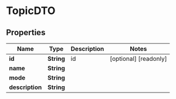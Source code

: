 

# TopicDTO

## Properties

Name | Type | Description | Notes
------------ | ------------- | ------------- | -------------
**id** | **String** | id |  [optional] [readonly]
**name** | **String** |  | 
**mode** | **String** |  | 
**description** | **String** |  | 



